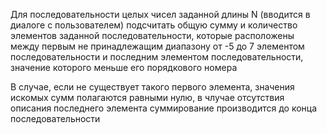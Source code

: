 <p>Для последовательности целых чисел заданной длины N (вводится в диалоге с пользователем) подсчитать общую сумму и количество элементов заданной последовательности, которые расположены между первым не принадлежащим диапазону от -5 до 7 элементом последовательности и последним элементом последовательности, значение которого меньше его порядкового номера</p>

<p>В случае, если не существует такого первого элемента, значения искомых сумм полагаются равными нулю, в члучае отсутствия описания последнего элемента суммирование производится до конца последовательности</p>
